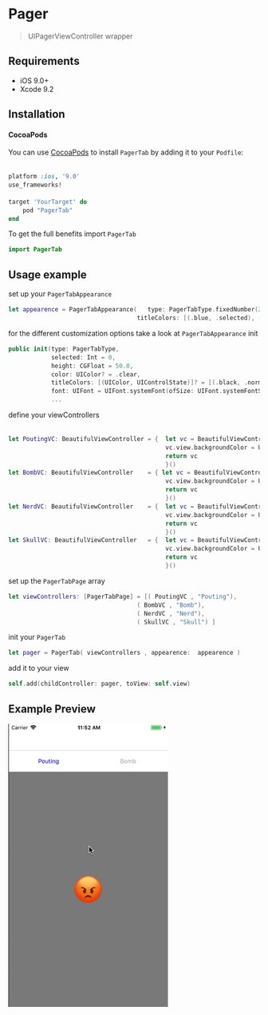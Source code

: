 # Pager

> UIPagerViewController wrapper

## Requirements

- iOS 9.0+
- Xcode 9.2

## Installation

#### CocoaPods
You can use [CocoaPods](http://cocoapods.org/) to install `PagerTab` by adding it to your `Podfile`:

```ruby

platform :ios, '9.0'
use_frameworks!

target 'YourTarget' do
    pod "PagerTab"
end

```

To get the full benefits import `PagerTab`

``` swift
import PagerTab
```

## Usage example

set up your `PagerTabAppearance`

```swift
let appearence = PagerTabAppearance(   type: PagerTabType.fixedNumber(2),
                                    titleColors: [(.blue, .selected), (.blue, .highlighted), (.lightGray, .normal)] )
```

for the different customization options take a look at  `PagerTabAppearance` init

```swift
public init(type: PagerTabType,
            selected: Int = 0,
            height: CGFloat = 50.0,
            color: UIColor? = .clear,
            titleColors: [(UIColor, UIControlState)]? = [(.black, .normal)],
            font: UIFont = UIFont.systemFont(ofSize: UIFont.systemFontSize) ) {
            ...
```

define your viewControllers

```swift

let PoutingVC: BeautifulViewController = {  let vc = BeautifulViewController(text: "😡")
                                            vc.view.backgroundColor = UIColor.gray
                                            return vc
                                            }()
let BombVC: BeautifulViewController    = { let vc = BeautifulViewController(text: "💣")
                                            vc.view.backgroundColor = UIColor.lightGray
                                            return vc
                                            }()
let NerdVC: BeautifulViewController    = {  let vc = BeautifulViewController(text: "🤓")
                                            vc.view.backgroundColor = UIColor.white
                                            return vc
                                            }()
let SkullVC: BeautifulViewController   = {  let vc = BeautifulViewController(text: "☠️")
                                            vc.view.backgroundColor = UIColor.green
                                            return vc
                                            }()
```

set up the  `PagerTabPage` array

```swift
let viewControllers: [PagerTabPage] = [( PoutingVC , "Pouting"),
                                    ( BombVC , "Bomb"),
                                    ( NerdVC , "Nerd"),
                                    ( SkullVC , "Skull") ]
```

init your `PagerTab`

```swift
let pager = PagerTab( viewControllers , appearence:  appearence )
```
add it to your view

```swift
self.add(childController: pager, toView: self.view)
```

## Example Preview

![](res/Pager.gif)
